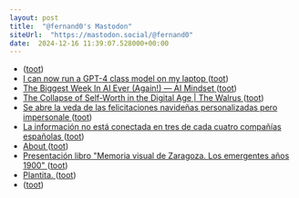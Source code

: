 ```yaml
---
layout: post
title:  "@fernand0's Mastodon"
siteUrl:  "https://mastodon.social/@fernand0"
date:  2024-12-16 11:39:07.528000+00:00
---
```

*  [ ](https://mastodon.social/@joseli) ([toot](https://mastodon.social/@fernand0/113662305732169746))
*  [I can now run a GPT-4 class model on my laptop ](https://simonwillison.net/2024/Dec/9/llama-33-70b) ([toot](https://mastodon.social/@fernand0/113662264121450679))
*  [The Biggest Week In AI Ever (Again!) — AI Mindset ](https://www.ai-mindset.ai/ai-mindset-newsletter/the-biggest-week-in-ai-ever-agai) ([toot](https://mastodon.social/@fernand0/113662094940169461))
*  [The Collapse of Self-Worth in the Digital Age \| The Walrus ](https://thewalrus.ca/collapse-of-self-worth-in-the-digital-age) ([toot](https://mastodon.social/@fernand0/113661769094125895))
*  [Se abre la veda de las felicitaciones navideñas personalizadas pero impersonale ](https://mastodon.social/@fernand0/113661503474943670) ([toot](https://mastodon.social/@fernand0/113661503474943670))
*  [La información no está conectada en tres de cada cuatro compañías españolas ](https://www.europapress.es/portaltic/empresas/noticia-informacion-no-conectada-tres-cada-cuatro-companias-espanolas-20241209111054.htm) ([toot](https://mastodon.social/@fernand0/113661145026475406))
*  [About ](https://www.langchain.com/abou) ([toot](https://mastodon.social/@fernand0/113660935586416682))
*  [Presentación libro "Memoria visual de Zaragoza. Los emergentes años 1900" ](http://tausiet.blogspot.com/2024/12/presentacion-libro-memoria-visual-de.htm) ([toot](https://mastodon.social/@fernand0/113660133665408496))
*  [Plantita. ](https://avecesunafoto.wordpress.com/2024/12/15/plantita-4) ([toot](https://mastodon.social/@fernand0/113658250717431918))
*  [ ](https://mastodon.social/users/fernand0/statuses/113658229847129232/activity) ([toot](https://mastodon.social/users/fernand0/statuses/113658229847129232/activity))
